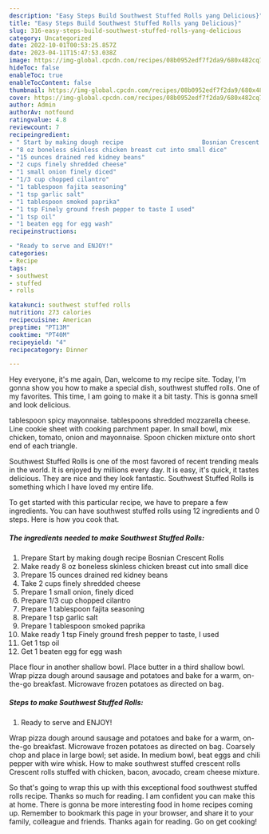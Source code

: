 ```yaml
---
description: "Easy Steps Build Southwest Stuffed Rolls yang Delicious}"
title: "Easy Steps Build Southwest Stuffed Rolls yang Delicious}"
slug: 316-easy-steps-build-southwest-stuffed-rolls-yang-delicious
category: Uncategorized
date: 2022-10-01T00:53:25.857Z
date: 2023-04-11T15:47:53.038Z
image: https://img-global.cpcdn.com/recipes/08b0952edf7f2da9/680x482cq70/southwest-stuffed-rolls-recipe-main-photo.jpg
hideToc: false
enableToc: true
enableTocContent: false
thumbnail: https://img-global.cpcdn.com/recipes/08b0952edf7f2da9/680x482cq70/southwest-stuffed-rolls-recipe-main-photo.jpg
cover: https://img-global.cpcdn.com/recipes/08b0952edf7f2da9/680x482cq70/southwest-stuffed-rolls-recipe-main-photo.jpg
author: Admin
authorAv: notfound
ratingvalue: 4.8
reviewcount: 7
recipeingredient:
- " Start by making dough recipe                      Bosnian Crescent Rolls"
- "8 oz boneless skinless chicken breast cut into small dice"
- "15 ounces drained red kidney beans"
- "2 cups finely shredded cheese"
- "1 small onion finely diced"
- "1/3 cup chopped cilantro"
- "1 tablespoon fajita seasoning"
- "1 tsp garlic salt"
- "1 tablespoon smoked paprika"
- "1 tsp Finely ground fresh pepper to taste I used"
- "1 tsp oil"
- "1 beaten egg for egg wash"
recipeinstructions:

- "Ready to serve and ENJOY!"
categories:
- Recipe
tags:
- southwest
- stuffed
- rolls

katakunci: southwest stuffed rolls 
nutrition: 273 calories
recipecuisine: American
preptime: "PT13M"
cooktime: "PT40M"
recipeyield: "4"
recipecategory: Dinner

---
```



Hey everyone, it's me again, Dan, welcome to my recipe site. Today, I'm gonna show you how to make a special dish, southwest stuffed rolls. One of my favorites. This time, I am going to make it a bit tasty. This is gonna smell and look delicious.

tablespoon spicy mayonnaise. tablespoons shredded mozzarella cheese. Line cookie sheet with cooking parchment paper. In small bowl, mix chicken, tomato, onion and mayonnaise. Spoon chicken mixture onto short end of each triangle.

Southwest Stuffed Rolls is one of the most favored of recent trending meals in the world. It is enjoyed by millions every day. It is easy, it's quick, it tastes delicious. They are nice and they look fantastic. Southwest Stuffed Rolls is something which I have loved my entire life.


To get started with this particular recipe, we have to prepare a few ingredients. You can have southwest stuffed rolls using 12 ingredients and 0 steps. Here is how you cook that.

<!--inarticleads1-->

##### The ingredients needed to make Southwest Stuffed Rolls:

1. Prepare  Start by making dough recipe                      Bosnian Crescent Rolls
1. Make ready 8 oz boneless skinless chicken breast cut into small dice
1. Prepare 15 ounces drained red kidney beans
1. Take 2 cups finely shredded cheese
1. Prepare 1 small onion, finely diced
1. Prepare 1/3 cup chopped cilantro
1. Prepare 1 tablespoon fajita seasoning
1. Prepare 1 tsp garlic salt
1. Prepare 1 tablespoon smoked paprika
1. Make ready 1 tsp Finely ground fresh pepper to taste, I used
1. Get 1 tsp oil
1. Get 1 beaten egg for egg wash


Place flour in another shallow bowl. Place butter in a third shallow bowl. Wrap pizza dough around sausage and potatoes and bake for a warm, on-the-go breakfast. Microwave frozen potatoes as directed on bag. 

<!--inarticleads2-->

##### Steps to make Southwest Stuffed Rolls:


1. Ready to serve and ENJOY!

Wrap pizza dough around sausage and potatoes and bake for a warm, on-the-go breakfast. Microwave frozen potatoes as directed on bag. Coarsely chop and place in large bowl; set aside. In medium bowl, beat eggs and chili pepper with wire whisk. How to make southwest stuffed crescent rolls Crescent rolls stuffed with chicken, bacon, avocado, cream cheese mixture. 

So that's going to wrap this up with this exceptional food southwest stuffed rolls recipe. Thanks so much for reading. I am confident you can make this at home. There is gonna be more interesting food in home recipes coming up. Remember to bookmark this page in your browser, and share it to your family, colleague and friends. Thanks again for reading. Go on get cooking!
